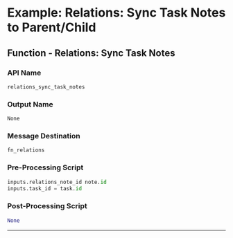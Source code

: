 <!--
    DO NOT MANUALLY EDIT THIS FILE
    THIS FILE IS AUTOMATICALLY GENERATED WITH resilient-sdk codegen
    Generated with resilient-sdk v51.0.0.2.575
-->

# Example: Relations: Sync Task Notes to Parent/Child

## Function - Relations: Sync Task Notes

### API Name
`relations_sync_task_notes`

### Output Name
`None`

### Message Destination
`fn_relations`

### Pre-Processing Script
```python
inputs.relations_note_id note.id
inputs.task_id = task.id
```

### Post-Processing Script
```python
None
```

---

